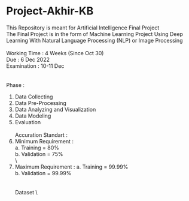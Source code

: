 # Project-Akhir-KB

This Repository is meant for Artificial Intelligence Final Project \
The Final Project is in the form of Machine Learning Project Using Deep Learning With Natural Language Processing (NLP) or Image Processing \
\
Working Time : 4 Weeks (Since Oct 30) \
Due : 6 Dec 2022 \
Examination : 10-11 Dec \
\
\
Phase : 
1. Data Collecting 
2. Data Pre-Processing 
3. Data Analyzing and Visualization 
4. Data Modeling 
5. Evaluation 
\
\
Accuration Standart : 
1. Minimum Requirement : \
  a. Training = 80% \
  b. Validation = 75% \
\
2. Maximum Requirement : 
  a. Training = 99.99% \
  b. Validation = 99.99% \
\
\
Dataset 
\
